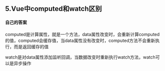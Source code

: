 ## 5.Vue中computed和watch区别
#### 自己的答案
computed是计算属性，就是一个方法，data属性改变时，会重新计算computed的值，computed会缓存值，当data属性没有改变时，computed方法不会重新执行，而是返回缓存的值

watch是对data属性添加监听回调，当数据改变时重新执行watch方法，watch可以是异步操作
